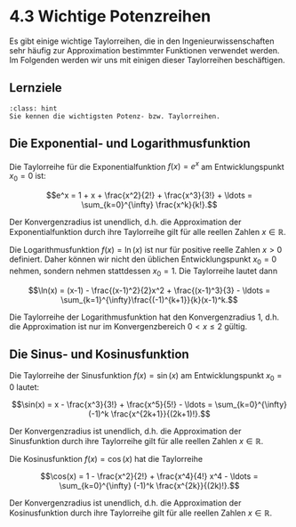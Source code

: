 # 4.3 Wichtige Potenzreihen

Es gibt einige wichtige Taylorreihen, die in den Ingenieurwissenschaften sehr
häufig zur Approximation bestimmter Funktionen verwendet werden. Im Folgenden
werden wir uns mit einigen dieser Taylorreihen beschäftigen.

## Lernziele

```{admonition} Lernziele
:class: hint
Sie kennen die wichtigsten Potenz- bzw. Taylorreihen.
```

## Die Exponential- und Logarithmusfunktion

Die Taylorreihe für die Exponentialfunktion $f(x)=e^x$ am Entwicklungspunkt
$x_0=0$ ist:

$$e^x = 1 + x + \frac{x^2}{2!} + \frac{x^3}{3!} + \ldots = \sum_{k=0}^{\infty}
\frac{x^k}{k!}.$$

Der Konvergenzradius ist unendlich, d.h. die Approximation der
Exponentialfunktion durch ihre Taylorreihe gilt für alle reellen Zahlen
$x\in\mathbb{R}$.

Die Logarithmusfunktion $f(x)=\ln(x)$ ist nur für positive reelle Zahlen $x > 0$
definiert. Daher können wir nicht den üblichen Entwicklungspunkt $x_0=0$ nehmen,
sondern nehmen stattdessen $x_0=1$. Die Taylorreihe lautet dann

$$\ln(x) = (x-1) - \frac{(x-1)^2}{2}x^2 + \frac{(x-1)^3}{3} - \ldots =
\sum_{k=1}^{\infty}\frac{(-1)^{k+1}}{k}(x-1)^k.$$

Die Taylorreihe der Logarithmusfunktion hat den Konvergenzradius 1, d.h. die
Approximation ist nur im Konvergenzbereich $0 < x \leq 2$ gültig.


## Die Sinus- und Kosinusfunktion

Die Taylorreihe der Sinusfunktion $f(x)=\sin(x)$ am Entwicklungspunkt $x_0=0$
lautet:

$$\sin(x) = x - \frac{x^3}{3!} + \frac{x^5}{5!} - \ldots = \sum_{k=0}^{\infty} 
(-1)^k \frac{x^{2k+1}}{(2k+1)!}.$$ 

Der Konvergenzradius ist unendlich, d.h. die Approximation der
Sinusfunktion durch ihre Taylorreihe gilt für alle reellen Zahlen
$x\in\mathbb{R}$.

Die Kosinusfunktion $f(x)=\cos(x)$ hat die Taylorreihe

$$\cos(x) = 1 - \frac{x^2}{2!} + \frac{x^4}{4!} x^4 - \ldots =
\sum_{k=0}^{\infty} (-1)^k \frac{x^{2k}}{(2k)!}.$$

Der Konvergenzradius ist unendlich, d.h. die Approximation der
Kosinusfunktion durch ihre Taylorreihe gilt für alle reellen Zahlen
$x\in\mathbb{R}$.